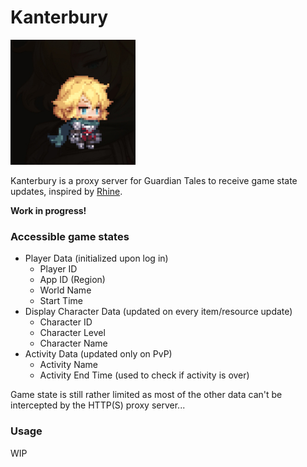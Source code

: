 # Kanterbury

<img src="docs/princess.jpg" width="200">

Kanterbury is a proxy server for Guardian Tales to receive game state updates, inspired by [Rhine](https://github.com/kyoukaya/rhine).

**Work in progress!**

### Accessible game states
- Player Data (initialized upon log in)
  - Player ID
  - App ID (Region)
  - World Name
  - Start Time
- Display Character Data (updated on every item/resource update)
  - Character ID
  - Character Level
  - Character Name
- Activity Data (updated only on PvP)
  - Activity Name
  - Activity End Time (used to check if activity is over)

Game state is still rather limited as most of the other data can't be intercepted by the HTTP(S) proxy server...

### Usage

WIP